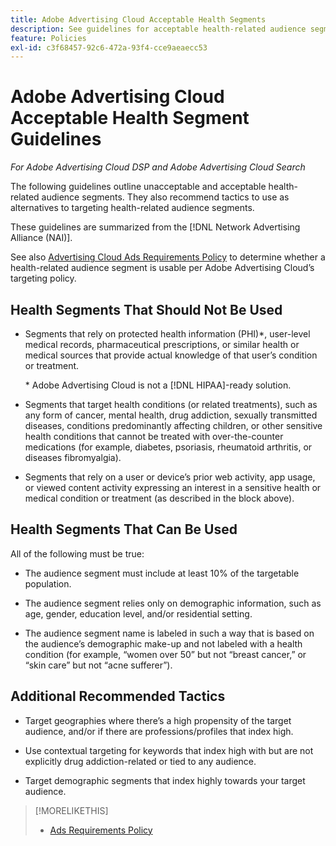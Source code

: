 ```yaml
---
title: Adobe Advertising Cloud Acceptable Health Segments
description: See guidelines for acceptable health-related audience segments and tactics to use as alternatives to targeting health-related audience segments.
feature: Policies
exl-id: c3f68457-92c6-472a-93f4-cce9aeaecc53
---
```

# Adobe Advertising Cloud Acceptable Health Segment Guidelines

*For Adobe Advertising Cloud DSP and Adobe Advertising Cloud Search*

The following guidelines outline unacceptable and acceptable health-related audience segments. They also recommend tactics to use as alternatives to targeting health-related audience segments.

These guidelines are summarized from the [!DNL Network Advertising Alliance (NAI)].

See also [Advertising Cloud Ads Requirements Policy](/help/policies/ad-requirements-policy.md) to determine whether a health-related audience segment is usable per Adobe Advertising Cloud’s targeting policy.

## Health Segments That Should Not Be Used

* Segments that rely on protected health information (PHI)\*, user-level medical records, pharmaceutical prescriptions, or similar health or medical sources that provide actual knowledge of that user’s condition or treatment.

    \* Adobe Advertising Cloud is not a [!DNL HIPAA]-ready solution.

* Segments that target health conditions (or related treatments), such as any form of cancer, mental health, drug addiction, sexually transmitted diseases, conditions predominantly affecting children, or other sensitive health conditions that cannot be treated with over-the-counter medications (for example, diabetes, psoriasis, rheumatoid arthritis, or diseases fibromyalgia).

* Segments that rely on a user or device’s prior web activity, app usage, or viewed content activity expressing an interest in a sensitive health or medical condition or treatment (as described in the block above).

## Health Segments That Can Be Used

All of the following must be true:

* The audience segment must include at least 10% of the targetable population.

* The audience segment relies only on demographic information, such as age, gender, education level, and/or residential setting.

* The audience segment name is labeled in such a way that is based on the audience’s demographic make-up and not labeled with a health condition (for example, “women over 50” but not “breast cancer,” or “skin care” but not “acne sufferer”).

## Additional Recommended Tactics

* Target geographies where there’s a high propensity of the target audience, and/or if there are professions/profiles that index high.

* Use contextual targeting for keywords that index high with but are not explicitly drug addiction-related or tied to any audience.

* Target demographic segments that index highly towards your target audience.

>[!MORELIKETHIS]
>
>* [Ads Requirements Policy](/help/policies/ad-requirements-policy.md)

